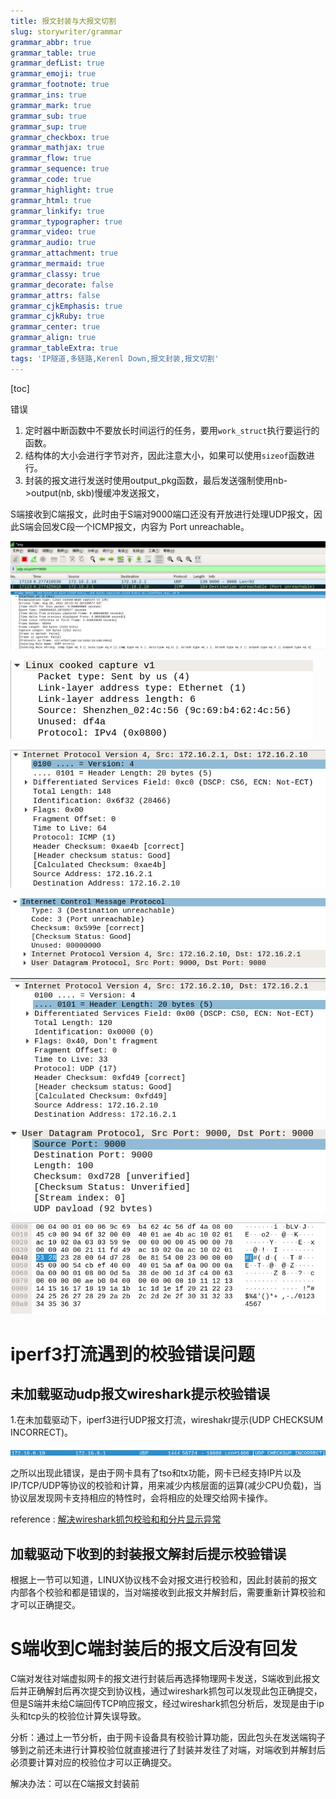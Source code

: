 ```yaml
---
title: 报文封装与大报文切割
slug: storywriter/grammar
grammar_abbr: true
grammar_table: true
grammar_defList: true
grammar_emoji: true
grammar_footnote: true
grammar_ins: true
grammar_mark: true
grammar_sub: true
grammar_sup: true
grammar_checkbox: true
grammar_mathjax: true
grammar_flow: true
grammar_sequence: true
grammar_code: true
grammar_highlight: true
grammar_html: true
grammar_linkify: true
grammar_typographer: true
grammar_video: true
grammar_audio: true
grammar_attachment: true
grammar_mermaid: true
grammar_classy: true
grammar_decorate: false
grammar_attrs: false
grammar_cjkEmphasis: true
grammar_cjkRuby: true
grammar_center: true
grammar_align: true
grammar_tableExtra: true
tags: 'IP隧道,多链路,Kerenl Down,报文封装,报文切割'
---
```

[toc]


错误
1. 定时器中断函数中不要放长时间运行的任务，要用`work_struct`执行要运行的函数。
2. 结构体的大小会进行字节对齐，因此注意大小，如果可以使用`sizeof`函数进行。
3. 封装的报文进行发送时使用output_pkg函数，最后发送强制使用nb->output(nb, skb)慢缓冲发送报文，

S端接收到C端报文，此时由于S端对9000端口还没有开放进行处理UDP报文，因此S端会回发C段一个ICMP报文，内容为 Port unreachable。

![S端接收](./images/1660994747596.png)
![报文内容](./images/1660994831008.png)

![enter description here](./images/1660994853558.png)

![enter description here](./images/1660994863916.png)

![enter description here](./images/1660994911468.png)

![enter description here](./images/1660994922344.png)

![enter description here](./images/1660994932648.png)

![enter description here](./images/1660994941720.png)

# iperf3打流遇到的校验错误问题
## 未加载驱动udp报文wireshark提示校验错误
1.在未加载驱动下，iperf3进行UDP报文打流，wireshakr提示(UDP CHECKSUM INCORRECT)。

![wireshark 提示错误](./images/1661946225326.png)

之所以出现此错误，是由于网卡具有了tso和tx功能，网卡已经支持IP片以及IP/TCP/UDP等协议的校验和计算，用来减少内核层面的运算(减少CPU负载)，当协议层发现网卡支持相应的特性时，会将相应的处理交给网卡操作。

reference : [解决wireshark抓包校验和和分片显示异常](http://wjhsh.net/charlieroro-p-11363336.html)

## 加载驱动下收到的封装报文解封后提示校验错误
根据上一节可以知道，LINUX协议栈不会对报文进行校验和，因此封装前的报文内部各个校验和都是错误的，当对端接收到此报文并解封后，需要重新计算校验和才可以正确提交。

# S端收到C端封装后的报文后没有回发

C端对发往对端虚拟网卡的报文进行封装后再选择物理网卡发送，S端收到此报文后并正确解封后再次提交到协议栈，通过wireshark抓包可以发现此包正确提交，但是S端并未给C端回传TCP响应报文，经过wireshark抓包分析后，发现是由于ip头和tcp头的校验位计算失误导致。

分析：通过上一节分析，由于网卡设备具有校验计算功能，因此包头在发送端钩子够到之前还未进行计算校验位就直接进行了封装并发往了对端，对端收到并解封后必须要计算对应的校验位才可以正确提交。

解决办法：可以在C端报文封装前